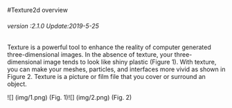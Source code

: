 #Texture2d overview

###### *version :2.1.0   Update:2019-5-25*

Texture is a powerful tool to enhance the reality of computer generated three-dimensional images. In the absence of texture, your three-dimensional image tends to look like shiny plastic (Figure 1). With texture, you can make your meshes, particles, and interfaces more vivid as shown in Figure 2. Texture is a picture or film file that you cover or surround an object.

![] (img/1.png) (Fig. 1)![] (img/2.png) (Fig. 2)

